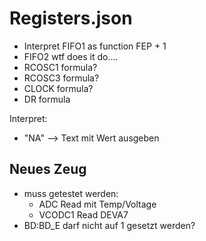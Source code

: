 # Registers.json

- Interpret FIFO1 as function FEP + 1
- FIFO2 wtf does it do....
- RCOSC1 formula?
- RCOSC3 formula?
- CLOCK formula?
- DR formula


Interpret:
- "NA" --> Text mit Wert ausgeben

## Neues Zeug
- muss getestet werden:
  - ADC Read mit Temp/Voltage
  - VCODC1 Read DEVA7
- BD:BD_E darf nicht auf 1 gesetzt werden?
